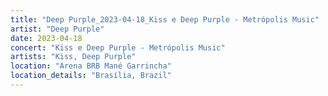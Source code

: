 ```yaml
---
title: "Deep Purple_2023-04-18_Kiss e Deep Purple - Metrópolis Music"
artist: "Deep Purple"
date: 2023-04-18
concert: "Kiss e Deep Purple - Metrópolis Music"
artists: "Kiss, Deep Purple"
location: "Arena BRB Mané Garrincha"
location_details: "Brasília, Brazil"
---
```

